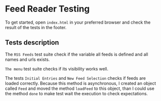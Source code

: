 # Feed Reader Testing

To get started, open `index.html` in your preferred browser and check the result of the tests in the footer.

## Tests description

The `RSS Feeds` test suite check if the variable all feeds is defined and all names and urls exists.

`The menu` test suite checks if its visibility works well. 

The tests `Initial Entries` and `New Feed Selection` checks if feeds are loaded correctly. Because this method is asynchronous, I created an object called `Feed` and moved the method `loadFeed` to this object, than I could use the method `done` to make  test wait the execution to check expectations.